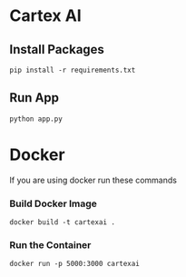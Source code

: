 # Cartex AI

## Install Packages
```
pip install -r requirements.txt
```

## Run App
```
python app.py
```


# Docker
If you are using docker run these commands

### Build Docker Image
```
docker build -t cartexai .
```

### Run the Container
```
docker run -p 5000:3000 cartexai
```